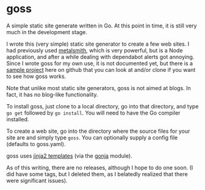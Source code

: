 # goss

A simple static site generate written in Go.  At this point in time, it is still
very much in the development stage.

I wrote this (very simple) static site generator to create a few web sites.  I had previously used [metalsmith](https://metalsmith.io), which is
very powerful, but is a Node application, and after a while dealing with dependabot alerts got annoying.  Since I wrote goss for my own use, it is
not documented yet, but there is a [sample project](https://github.com/brothertoad/uulists) here on github that you can look at and/or clone if you
want to see how goss works.

Note that unlike most static site generators, goss is not aimed at blogs.  In fact, it has no blog-like functionality.

To install goss, just clone to a local directory, go into that directory, and type `go get` followed by `go install`.  You will need to have the Go
compiler installed.

To create a web site, go into the directory where the source files for your site are and simply type `goss`.  You can optionally supply a config file
(defaults to goss.yaml).

goss uses
[jinja2 templates](https://jinja.palletsprojects.com/en/3.1.x/templates/)
(via the
[gonja](https://github.com/noirbizarre/gonja)
module).

As of this writing, there are no releases, although I hope to do one soon.  (I did have some tags, but I deleted them, as I belatedly realized that
there were significant issues).
